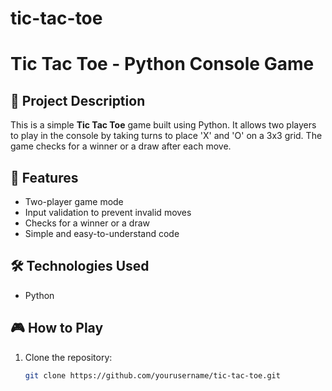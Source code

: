 # tic-tac-toe

# Tic Tac Toe - Python Console Game  

## 📌 Project Description  
This is a simple **Tic Tac Toe** game built using Python. It allows two players to play in the console by taking turns to place 'X' and 'O' on a 3x3 grid. The game checks for a winner or a draw after each move.  

## 🚀 Features  
- Two-player game mode  
- Input validation to prevent invalid moves  
- Checks for a winner or a draw  
- Simple and easy-to-understand code  

## 🛠️ Technologies Used  
- Python  

## 🎮 How to Play  
1. Clone the repository:  
   ```bash
   git clone https://github.com/yourusername/tic-tac-toe.git
